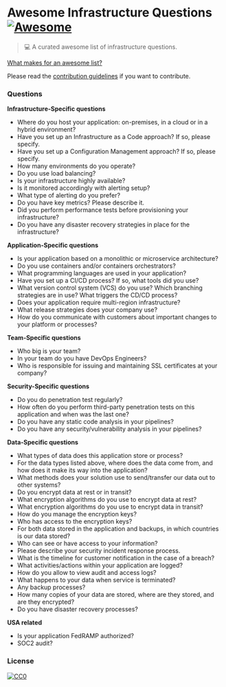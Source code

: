 # Awesome Infrastructure Questions [![Awesome](https://cdn.rawgit.com/sindresorhus/awesome/d7305f38d29fed78fa85652e3a63e154dd8e8829/media/badge.svg)](https://github.com/sindresorhus/awesome)

> 💻  A curated awesome list of infrastructure questions.

[What makes for an awesome list?](awesome.md)

Please read the [contribution guidelines](contributing.md) if you want to contribute.

### Questions

**Infrastructure-Specific questions**

-   Where do you host your application: on-premises, in a cloud or in a hybrid environment?
-   Have you set up an Infrastructure as a Code approach? If so, please specify.
-   Have you set up a Configuration Management approach? If so, please specify.
-   How many environments do you operate?
-   Do you use load balancing?
-   Is your infrastructure highly available?
-   Is it monitored accordingly with alerting setup?
-   What type of alerting do you prefer?
-   Do you have key metrics? Please describe it.
-   Did you perform performance tests before provisioning your infrastructure?
-   Do you have any disaster recovery strategies in place for the infrastructure?

**Application-Specific questions**

-   Is your application based on a monolithic or microservice architecture?
-   Do you use containers and/or containers orchestrators?
-   What programming languages are used in your application?
-   Have you set up a CI/CD process? If so, what tools did you use?
-   What version control system (VCS) do you use? Which branching strategies are in use? What triggers the CD/CD process?
-   Does your application require multi-region infrastructure?
-   What release strategies does your company use?
-   How do you communicate with customers about important changes to your platform or processes?

**Team-Specific questions**

-   Who big is your team?
-   In your team do you have DevOps Engineers?
-   Who is responsible for issuing and maintaining SSL certificates at your company?

**Security-Specific questions**

-   Do you do penetration test regularly?
-   How often do you perform third-party penetration tests on this application and when was the last one?
-   Do you have any static code analysis in your pipelines?
-   Do you have any security/vulnerability analysis in your pipelines?

**Data-Specific questions**

-   What types of data does this application store or process?
-   For the data types listed above, where does the data come from, and how does it make its way into the application?
-   What methods does your solution use to send/transfer our data out to other systems?
-   Do you encrypt data at rest or in transit?
-   What encryption algorithms do you use to encrypt data at rest?
-   What encryption algorithms do you use to encrypt data in transit?
-   How do you manage the encryption keys?
-   Who has access to the encryption keys?
-   For both data stored in the application and backups, in which countries is our data stored?
-   Who can see or have access to your information?
-   Please describe your security incident response process.
-   What is the timeline for customer notification in the case of a breach?
-   What activities/actions within your application are logged?
-   How do you allow to view audit and access logs?
-   What happens to your data when service is terminated?
-   Any backup processes?
-   How many copies of your data are stored, where are they stored, and are they encrypted?
-   Do you have disaster recovery processes?

**USA related**

-   Is your application FedRAMP authorized?
-   SOC2 audit?

### License

[![CC0](https://i.creativecommons.org/p/zero/1.0/88x31.png)](https://creativecommons.org/publicdomain/zero/1.0/)